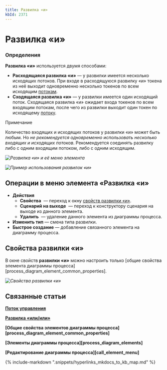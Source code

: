 ```yaml
---
title: Развилка «и»
kbId: 2371
---
```


# Развилка «и»

### Определения

**Развилка «и»** используется двумя способами:

- **Расходящаяся развилка «и»** — у развилки имеется несколько исходящих потоков. При входе в расходящуюся развилку «и» токена из неё выходит одновременно несколько токенов по всем исходящим [потокам](https://kb.comindware.ru/article.php?id=2368).
- **Сходящаяся развилка «и»** — у развилки имеется один исходящий поток. Сходящаяся развилка «и» ожидает входа токенов по всем входящим потокам, после чего из развилки выходит один токен по исходящему [потоку](https://kb.comindware.ru/article.php?id=2368).

Примечание

Количество входящих и исходящих потоков у развилки «и» может быть любым. Но *не рекомендуется одновременно использовать несколько входящих и исходящих потоков*. Рекомендуется соединять развилку либо с одним входящим потоком, либо с одним исходящим.

_![Развилка «и» и её меню элемента](https://kb.comindware.ru/assets/parallel_gateway.png)_

_![Пример использования развилок «и»](https://kb.comindware.ru/assets/parallel_gateway_example.png)_

## Операции в меню элемента «Развилка «и»

- **Действия**
    - **Свойства** *‌* — переход к окну [свойств развилки «и»](#mcetoc_1h2ammo9d1).
    - **Сценарий на выходе** *‌* — переход к конструктору сценария на выходе из данного элемента.
    - **Удалить** *‌* — удаление данного элемента из диаграммы процесса.
- **Изменить тип** — смена типа развилки.
- **Быстрое создание** — добавление связанного элемента на диаграмму процесса.

## Свойства развилки «и»

В окне свойств **развилки «и»** можно настроить только [общие свойства элемента диаграммы процесса][process_diagram_element_common_properties].

_![Свойства развилки «и»](https://kb.comindware.ru/assets/parallel_gateway_general_properties.png)_

## Связанные статьи

**[Поток управления](https://kb.comindware.ru/article.php?id=2368)**

**[Развилка «или/или»](https://kb.comindware.ru/article.php?id=2373)**

**[Общие свойства элементов диаграммы процесса][process_diagram_element_common_properties]**

**[Элементы диаграммы процесса][process_diagram_elements]**

**[Редактирование диаграммы процесса][call_element_menu]**

{% include-markdown ".snippets/hyperlinks_mkdocs_to_kb_map.md" %}
